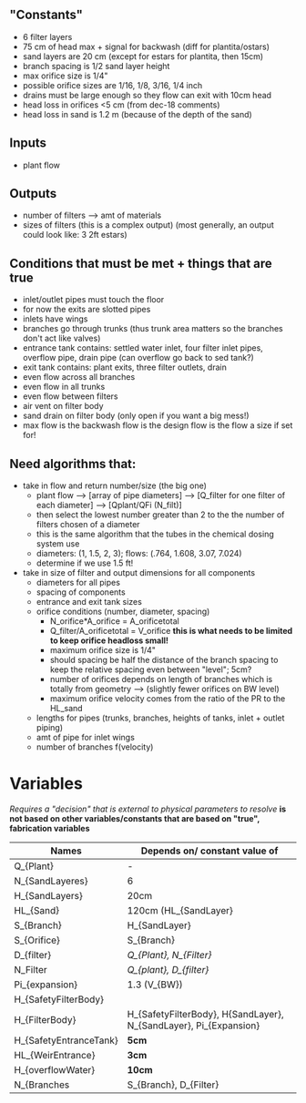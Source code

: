## "Constants"
- 6 filter layers
- 75 cm of head max + signal for backwash (diff for plantita/ostars)
- sand layers are 20 cm (except for estars for plantita, then 15cm)
- branch spacing is 1/2 sand layer height
- max orifice size is 1/4"
- possible orifice sizes are 1/16, 1/8, 3/16, 1/4 inch
- drains must be large enough so they flow can exit with 10cm head
- head loss in orifices <5 cm (from dec-18 comments)
- head loss in sand is 1.2 m (because of the depth of the sand)

## Inputs
- plant flow

## Outputs
- number of filters --> amt of materials
- sizes of filters (this is a complex output) (most generally, an output could look like: 3 2ft estars)

## Conditions that must be met + things that are true
- inlet/outlet pipes must touch the floor
- for now the exits are slotted pipes
- inlets have wings
- branches go through trunks (thus trunk area matters so the branches don't act like valves)
- entrance tank contains: settled water inlet, four filter inlet pipes, overflow pipe, drain pipe (can overflow go back to sed tank?)
- exit tank contains: plant exits, three filter outlets, drain
- even flow across all branches
- even flow in all trunks
- even flow between filters
- air vent on filter body
- sand drain on filter body (only open if you want a big mess!)
- max flow is the backwash flow is the design flow is the flow a size if set for! 

## Need algorithms that:
- take in flow and return number/size (the big one)
    - plant flow --> \[array of pipe diameters] --> \[Q_filter for one filter of each diameter] --> \[Qplant/QFi (N_filt)]
    - then select the lowest number greater than 2 to the the number of filters chosen of a diameter 
    - this is the same algorithm that the tubes in the chemical dosing system use
    - diameters: (1, 1.5, 2, 3); flows: (.764, 1.608, 3.07, 7.024)
    - determine if we use 1.5 ft!
- take in size of filter and output dimensions for all components
  - diameters for all pipes
  - spacing of components
  - entrance and exit tank sizes
  - orifice conditions (number, diameter, spacing)
    - N_orifice*A_orifice = A_orificetotal
    - Q_filter/A_orificetotal = V_orifice **this is what needs to be limited to keep orifice headloss small!**
    - maximum orifice size is 1/4" 
    - should spacing be half the distance of the branch spacing to keep the relative spacing even between "level"; 5cm?
    - number of orifices depends on length of branches which is totally from geometry --> (slightly fewer orifices on BW level)
    - maximum orifice velocity comes from the ratio of the PR to the HL_sand
  - lengths for pipes (trunks, branches, heights of tanks, inlet + outlet piping)
  - amt of pipe for inlet wings
  - number of branches f(velocity) 


# Variables

*Requires a "decision" that is external to physical parameters to resolve*
**is not based on other variables/constants that are based on "true", fabrication variables**
 
|Names| Depends on/ constant value of|
|-----|-----------|
|Q_{Plant}| - |
|N_{SandLayeres}|6|
|H_{SandLayers}| 20cm|
|HL_{Sand}|120cm (HL_{SandLayer}|
|S_{Branch}|H_{SandLayer}|
|S_{Orifice}|S_{Branch}|
|D_{filter}| *Q_{Plant}, N_{Filter}*|
|N_Filter| *Q_{plant}, D_{filter}*|
|Pi_{expansion}|1.3 (V_{BW})|
|H_{SafetyFilterBody}| |
|H_{FilterBody}|H_{SafetyFilterBody}, H{SandLayer}, N_{SandLayer}, Pi_{Expansion}|
|H_{SafetyEntranceTank}| **5cm**|
|HL_{WeirEntrance}| **3cm**|
|H_{overflowWater}| **10cm**|
|N_{Branches| S_{Branch}, D_{Filter}|

